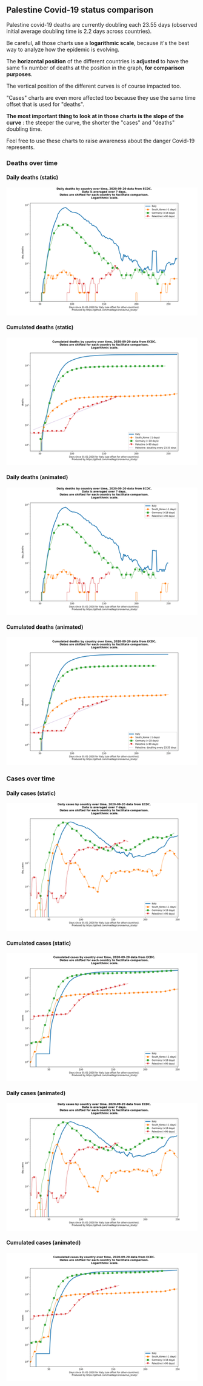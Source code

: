 ## Palestine Covid-19 status comparison 

Palestine covid-19 deaths are currently doubling each 23.55 days (observed initial average doubling time is 2.2 days across countries).



Be careful, all those charts use a **logarithmic scale**, because it's the best way to analyze how the epidemic is evolving.
 
The **horizontal position** of the different countries is **adjusted** to have the same fix number of deaths at the position in the graph, **for comparison purposes**.

The vertical position of the different curves is of course impacted too.

"Cases" charts are even more affected too because they use the same time offset that is used for "deaths".

**The most important thing to look at in those charts is the slope of the curve** : the steeper the curve, the shorter the "cases" and "deaths" doubling time.

Feel free to use these charts to raise awareness about the danger Covid-19 represents. 


 
### Deaths over time
 
#### Daily deaths (static)
![Palestine covid-19 daily deaths static chart](https://raw.githubusercontent.com/madlag/coronavirus_study/master/notebooks/graphs/2020-09-20/countries/Palestine/2020-09-20_Palestine_day_deaths.png "Palestine covid-19 day_deaths static chart")   
 
#### Cumulated deaths (static)
![Palestine covid-19 cumulated deaths static chart](https://raw.githubusercontent.com/madlag/coronavirus_study/master/notebooks/graphs/2020-09-20/countries/Palestine/2020-09-20_Palestine_deaths.png "Palestine covid-19 deaths static chart")   
 
#### Daily deaths (animated)
![Palestine covid-19 daily deaths animated chart](https://raw.githubusercontent.com/madlag/coronavirus_study/master/notebooks/graphs/2020-09-20/countries/Palestine/2020-09-20_Palestine_day_deaths.gif "Palestine covid-19 day_deaths animated chart")   
 
#### Cumulated deaths (animated)
![Palestine covid-19 cumulated deaths animated chart](https://raw.githubusercontent.com/madlag/coronavirus_study/master/notebooks/graphs/2020-09-20/countries/Palestine/2020-09-20_Palestine_deaths.gif "Palestine covid-19 deaths animated chart")   

 
### Cases over time
 
#### Daily cases (static)
![Palestine covid-19 daily cases static chart](https://raw.githubusercontent.com/madlag/coronavirus_study/master/notebooks/graphs/2020-09-20/countries/Palestine/2020-09-20_Palestine_day_cases.png "Palestine covid-19 day_cases static chart")   
 
#### Cumulated cases (static)
![Palestine covid-19 cumulated cases static chart](https://raw.githubusercontent.com/madlag/coronavirus_study/master/notebooks/graphs/2020-09-20/countries/Palestine/2020-09-20_Palestine_cases.png "Palestine covid-19 cases static chart")   
 
#### Daily cases (animated)
![Palestine covid-19 daily cases animated chart](https://raw.githubusercontent.com/madlag/coronavirus_study/master/notebooks/graphs/2020-09-20/countries/Palestine/2020-09-20_Palestine_day_cases.gif "Palestine covid-19 day_cases animated chart")   
 
#### Cumulated cases (animated)
![Palestine covid-19 cumulated cases animated chart](https://raw.githubusercontent.com/madlag/coronavirus_study/master/notebooks/graphs/2020-09-20/countries/Palestine/2020-09-20_Palestine_cases.gif "Palestine covid-19 cases animated chart")   

